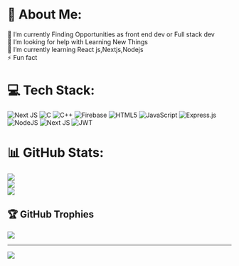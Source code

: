 # 💫 About Me:
🔭 I’m currently Finding Opportunities as front end dev or Full stack dev<br>🤝 I’m looking for help with Learning New Things<br>🌱 I’m currently learning React js,Nextjs,Nodejs<br>⚡ Fun fact


# 💻 Tech Stack:
![Next JS](https://img.shields.io/badge/Next-black?style=plastic&logo=next.js&logoColor=white) ![C](https://img.shields.io/badge/c-%2300599C.svg?style=plastic&logo=c&logoColor=white) ![C++](https://img.shields.io/badge/c++-%2300599C.svg?style=plastic&logo=c%2B%2B&logoColor=white) ![Firebase](https://img.shields.io/badge/firebase-%23039BE5.svg?style=plastic&logo=firebase) ![HTML5](https://img.shields.io/badge/html5-%23E34F26.svg?style=plastic&logo=html5&logoColor=white) ![JavaScript](https://img.shields.io/badge/javascript-%23323330.svg?style=plastic&logo=javascript&logoColor=%23F7DF1E) ![Express.js](https://img.shields.io/badge/express.js-%23404d59.svg?style=plastic&logo=express&logoColor=%2361DAFB) ![NodeJS](https://img.shields.io/badge/node.js-6DA55F?style=plastic&logo=node.js&logoColor=white) ![Next JS](https://img.shields.io/badge/Next-black?style=plastic&logo=next.js&logoColor=white) ![JWT](https://img.shields.io/badge/JWT-black?style=plastic&logo=JSON%20web%20tokens)
# 📊 GitHub Stats:
![](https://github-readme-stats.vercel.app/api?username=GovindGaur32&theme=synthwave&hide_border=false&include_all_commits=true&count_private=true)<br/>
![](https://github-readme-streak-stats.herokuapp.com/?user=GovindGaur32&theme=synthwave&hide_border=false)<br/>
![](https://github-readme-stats.vercel.app/api/top-langs/?username=GovindGaur32&theme=synthwave&hide_border=false&include_all_commits=true&count_private=true&layout=compact)

## 🏆 GitHub Trophies
![](https://github-profile-trophy.vercel.app/?username=GovindGaur32&theme=radical&no-frame=false&no-bg=false&margin-w=4)

---
[![](https://visitcount.itsvg.in/api?id=GovindGaur32&icon=0&color=0)](https://visitcount.itsvg.in)
